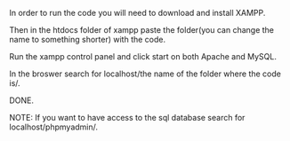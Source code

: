 In order to run the code you will need to download and install XAMPP. 

Then in the htdocs folder of xampp paste the folder(you can change the name to something shorter) with the code. 

Run the xampp control panel and click start on both Apache and MySQL.

In the broswer search for localhost/the name of the folder where the code is/.

DONE.

NOTE: If you want to have access to the sql database search for localhost/phpmyadmin/.
